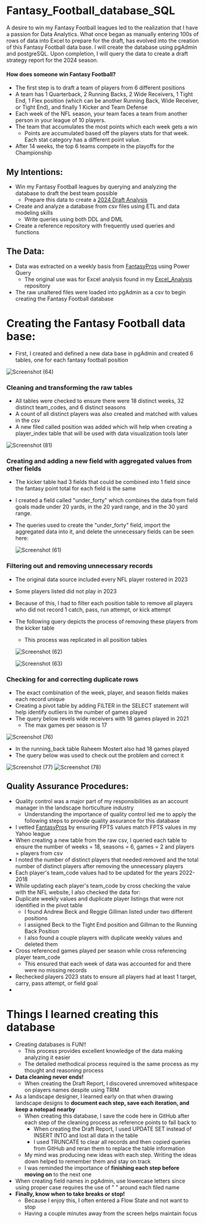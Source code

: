 # Fantasy_Football_database_SQL
A desire to win my Fantasy Football leagues led to the realization that I have a passion for Data Analytics.  What once began as manually entering 100s of rows of data into Excel to prepare for the draft, has evolved into the creation of this Fantasy Football data base.  I will create the database using pgAdmin and postgreSQL.  Upon completion, I will query the data to create a draft strategy report for the 2024 season.    
#### How does someone win Fantasy Football?
  -  The first step is to draft a team of players from 6 different positions 
  -    A team has 1 Quarterback, 2 Running Backs, 2 Wide Receivers, 1 Tight End, 1 Flex position (which can be another Running Back, Wide Receiver, or Tight End), and finally 1 Kicker and Team Defense
  -  Each week of the NFL season, your team faces a team from another person in your league of 10 players.
  -  The team that accumulates the most points which each week gets a win
      - Points are accumulated based off the players stats for that week.  Each stat category has a different point value.
  -  After 14 weeks, the top 6 teams compete in the playoffs for the Championship
## My Intentions:
  -  Win my Fantasy Football leagues by querying and analyzing the database to draft the best team possible
      - Prepare this data to create a [2024 Draft Analysis](https://github.com/bhammy27/2024_Draft_Report_SQL)
  -  Create and analyze a database from csv files using ETL and data modeling skills
      - Write queries using both DDL and DML 
  -  Create a reference repository with frequently used queries and functions

## The Data:
 -  Data was extracted on a weekly basis from [FantasyPros](https://www.fantasypros.com/nfl/stats/qb.php) using Power Query
     - The original use was for Excel analysis found in my [Excel_Analysis](https://github.com/bhammy27/Excel_Analysis) repository
 - The raw unaltered files were loaded into pgAdmin as a csv to begin creating the Fantasy Football database

# Creating the Fantasy Football data base:
- First, I created and defined a new data base in pgAdmin and created 6 tables, one for each fantasy football position
  
![Screenshot (64)](https://github.com/bhammy27/Fantasy_Football_db/assets/154477061/0422e85c-3733-467a-b70b-6a5ae21acfdd)

### Cleaning and transforming the raw tables
-  All tables were checked to ensure there were 18 distinct weeks, 32 distinct team_codes, and 6 distinct seasons
-  A count of all distinct players was also created and matched with values in the csv
-  A new filed called position was added which will help when creating a player_index table that will be used with data visualization tools later

![Screenshot (81)](https://github.com/bhammy27/Fantasy_Football_db/assets/154477061/9d359290-a2a6-4238-9160-07410074ddf2)

### Creating and adding a new field with aggregated values from other fields
-  The kicker table had 3 fields that could be combined into 1 field since the fantasy point total for each field is the same
-  I created a field called "under_forty" which combines the data from field goals made under 20 yards, in the 20 yard range, and in the 30 yard range.
-  The queries used to create the "under_forty" field, import the aggregated data into it, and delete the unnecessary fields can be seen here:

    ![Screenshot (61)](https://github.com/bhammy27/Fantasy_Football_db/assets/154477061/eb5b107a-0863-4318-8ca4-5633e75eda7d)

### Filtering out and removing unnecessary records
-  The original data source included every NFL player rostered in 2023
-  Some players listed did not play in 2023 
-  Because of this, I had to filter each position table to remove all players who did not record 1 catch, pass, run attempt, or kick attempt
-  The following query depicts the process of removing these players from the kicker table
    - This process was replicated in all position tables

    ![Screenshot (62)](https://github.com/bhammy27/Fantasy_Football_db/assets/154477061/eeec2200-3173-4f3d-87a6-1e1f7e1c0e75)

    ![Screenshot (63)](https://github.com/bhammy27/Fantasy_Football_db/assets/154477061/667fe702-1d15-4564-819d-b1a5a3ff5520)
 
### Checking for and correcting duplicate rows
- The exact combination of the week, player, and season fields makes each record unique
- Creating a pivot table by adding FILTER in the SELECT statement will help identify outliers in the number of games played
- The query below revels wide receivers with 18 games played in 2021
    - The max games per season is 17
 
![Screenshot (76)](https://github.com/bhammy27/Fantasy_Football_db/assets/154477061/ea457b72-cfd4-4c80-9b62-a048d9409ce2)

- In the running_back table Raheem Mostert also had 18 games played
- The query below was used to check out the problem and correct it
  
![Screenshot (77)](https://github.com/bhammy27/Fantasy_Football_db/assets/154477061/e73f742e-853f-49b1-b4ab-5045a3b452a5)
![Screenshot (78)](https://github.com/bhammy27/Fantasy_Football_db/assets/154477061/b339f640-f50e-49ac-bebe-5d35c7394a86)


## Quality Assurance Procedures:
-  Quality control was a major part of my responsibilities as an account manager in the landscape horticulture industry
      -  Understanding the importance of quality control led me to apply the following steps to provide quality assurance for this database
-  I vetted [FantasyPros](https://www.fantasypros.com/nfl/stats/qb.php) by ensuring FPTS values match FPTS values in my Yahoo league
-  When creating a new table from the raw csv, I queried each table to ensure the number of weeks = 18, seasons = 6, games = 2 and players = players from csv
-  I noted the number of distinct players that needed removed and the total number of distinct players after removing the unnecessary players 
-  Each player's team_code values had to be updated for the years 2022-2018
-  While updating each player's team_code by cross checking the value with the NFL website, I also checked the data for:
  -  Duplicate weekly values and duplicate player listings that were not identified in the pivot table
      -  I found Andrew Beck and Reggie Gillman listed under two different positions
      -  I assigned Beck to the Tight End position and Gillman to the Running Back Position
      -  I also found a couple players with duplicate weekly values and deleted them
   -  Cross referenced games played per season while cross referencing player team_code
      -  This ensured that each week of data was accounted for and there were no missing records
-  Rechecked players 2023 stats to ensure all players had at least 1 target, carry, pass attempt, or field goal
-  
# Things I learned creating this database
- Creating databases is FUN!!
    - This process provides excellent knowledge of the data making analyzing it easier
    - The detailed methodical process required is the same process as my thought and reasoning process
- **Data cleaning never ends!**
    - When creating the Draft Report, I discovered unremoved whitespace on players names despite using TRIM 
- As a landscape designer, I learned early on that when drawing landscape designs to **document each step, save each iteration, and keep a notepad nearby**
    - When creating this database, I save the code here in GitHub after each step of the cleaning process as reference points to fall back to
        -  When creating the Draft Report, I used UPDATE SET instead of INSERT INTO and lost all data in the table
        -  I used TRUNCATE to clear all records and then copied queries from GitHub and reran them to replace the table information
    - My mind was producing new ideas with each step.  Writing the ideas down helped to remember them and stay on track
    - I was reminded the importance of **finishing each step before moving on** to the next one
- When creating field names in pgAdmin, use lowercase letters since using proper case requires the use of " " around each filed name
- **Finally, know when to take breaks or stop!**
    - Because I enjoy this, I often entered a Flow State and not want to stop
    - Having a couple minutes away from the screen helps maintain focus

